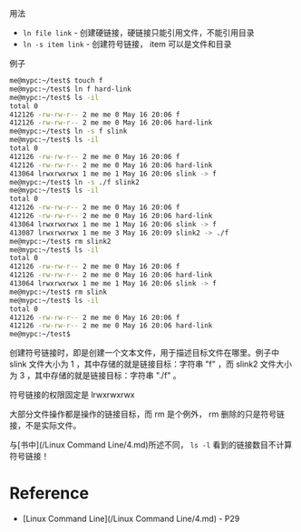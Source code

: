 用法
- `ln file link` - 创建硬链接，硬链接只能引用文件，不能引用目录
- `ln -s item link` - 创建符号链接， item 可以是文件和目录


例子
```bash
me@mypc:~/test$ touch f
me@mypc:~/test$ ln f hard-link
me@mypc:~/test$ ls -il
total 0
412126 -rw-rw-r-- 2 me me 0 May 16 20:06 f
412126 -rw-rw-r-- 2 me me 0 May 16 20:06 hard-link
me@mypc:~/test$ ln -s f slink
me@mypc:~/test$ ls -il
total 0
412126 -rw-rw-r-- 2 me me 0 May 16 20:06 f
412126 -rw-rw-r-- 2 me me 0 May 16 20:06 hard-link
413064 lrwxrwxrwx 1 me me 1 May 16 20:06 slink -> f
me@mypc:~/test$ ln -s ./f slink2
me@mypc:~/test$ ls -il
total 0
412126 -rw-rw-r-- 2 me me 0 May 16 20:06 f
412126 -rw-rw-r-- 2 me me 0 May 16 20:06 hard-link
413064 lrwxrwxrwx 1 me me 1 May 16 20:06 slink -> f
413087 lrwxrwxrwx 1 me me 3 May 16 20:09 slink2 -> ./f
me@mypc:~/test$ rm slink2
me@mypc:~/test$ ls -il
total 0
412126 -rw-rw-r-- 2 me me 0 May 16 20:06 f
412126 -rw-rw-r-- 2 me me 0 May 16 20:06 hard-link
413064 lrwxrwxrwx 1 me me 1 May 16 20:06 slink -> f
me@mypc:~/test$ rm slink
me@mypc:~/test$ ls -il
total 0
412126 -rw-rw-r-- 2 me me 0 May 16 20:06 f
412126 -rw-rw-r-- 2 me me 0 May 16 20:06 hard-link
me@mypc:~/test$ 
```


创建符号链接时，即是创建一个文本文件，用于描述目标文件在哪里。例子中 slink 文件大小为 1 ，其中存储的就是链接目标：字符串 "f" ，而 slink2 文件大小为 3 ，其中存储的就是链接目标：字符串 "./f" 。


符号链接的权限固定是 lrwxrwxrwx


大部分文件操作都是操作的链接目标，而 rm 是个例外， rm 删除的只是符号链接，不是实际文件。


与[书中](/Linux Command Line/4.md)所述不同， `ls -l` 看到的链接数目不计算符号链接！


# Reference

- [Linux Command Line](/Linux Command Line/4.md) - P29